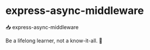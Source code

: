 # express-async-middleware

📥 express-async-middleware


<!-- INSPIRATIONAL_QUOTE_START -->
Be a lifelong learner, not a know-it-all.
🦄
<!-- INSPIRATIONAL_QUOTE_END -->

